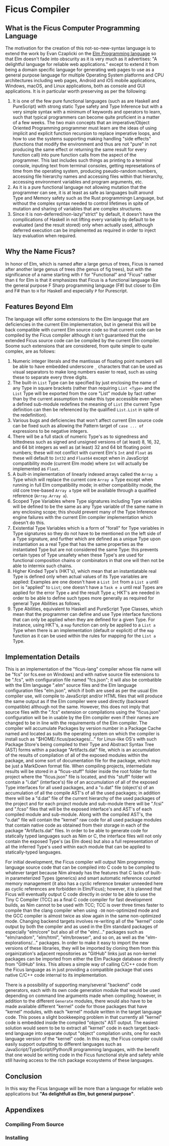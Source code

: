 # Ficus Compiler

## What is the Ficus Computer Programming Language

The motivation for the creation of this not-so-new-syntax language is to extend the work by Evan Czaplicki on the [Elm Programming language](https://elm-lang.org/) so that Elm doesn't fade into obscurity as it is very much as it advertises: "A delightful language for reliable web applications." except to extend it from being a domain specific language for generating web pages to use as a general purpose language for multiple Operating System platforms and CPU architectures including web pages, Android and iOS mobile applications, Windows, macOS, and Linux applications, both as console and GUI applications.  It is in particular worth preserving as per the following:
1. It is one of the few pure functional languages (such as are Haskell and PureScript) with strong static Type safety and Type Inference but with a very simple syntax with a minimum of keywords and operators to learn, such that typical programmers can become quite proficient in a matter of a few weeks.  The two main concepts that an imperative/Object Oriented Programming programmer must learn are the ideas of using implicit and explicit function recursion to replace imperative loops, and how to use the systems supporting making handling "side effects" (functions that modify the environment and thus are not "pure" in not producing the same effect or returning the same result for every function call) into pure function calls from the aspect of the programmer.  This last includes such things as printing to a terminal console, inputing text from terminal consoles, getting represetations of time from the operating system, producing pseudo-random numbers, accessing file hierarchy names and accessing files within that hierarchy, accessing environment variables and program arguments, etc.
2. As it is a pure functional language not allowing mutation that the programmer can see, it is at least as safe as languages built around Type and Memory safety such as the Rust programmingn Language, but without the complex syntax needed to control lifetimes in spite of mutation and sharing of variables that are complex structures.
3. Since it is non-deferred/non-lazy/"strict" by default, it doesn't have the compllications of Haskell in not lifting every variable by default to be evaluated (and the result stored) only when actually used, although deferred execution can be implemented as required in order to inject lazy evaluation when required.

## Why the Name Ficus?

In honor of Elm, which is named after a large genus of trees, Ficus is named after another large genus of trees (the genus of fig trees), but with the significance of a name starting with `F` for "Functional" and "Ficus" rather than `E` for Elm is that it emphasizes that Ficus is a functional language like the general purpose F Sharp programming language (F#) but closer to Elm and F# than to `H` for Haskell and especially `P` for Purescript.

## Features Beyond Elm

The language will offer some extensions to the Elm language that are deficiencies in the current Elm implementation, but in general this will be back compatible with current Elm source code so that current code can be compiled by the Ficus compiler although it isn't guaranteed that the extended Ficus source code can be compiled by the current Elm compiler.  Soome such extensions that are considered, from quite simple to quite complex, are as follows:
1. Numeric integer literals and the mantissas of floating point numbers will be able to have embedded underscore `_` characters that can be used as visual separators to make long numbers easier to read, such as using these to separate every three digits.
2. The built-in `List` Type can be specified by just enclosing the name of any Type in square brackets (rather than requiring `List <Type>` and the `List` Type will be exported from the core "List" module by fact rather than by the current assumption to make this type accessible even when a defined sub-module redefines the meaning of `List` (the current Type definition can then be referenced by the qualified `List.List` in spite of the redefinition).
3. Various bugs and deficiencies that won't affect current Elm source code can be fixed such as allowing the Pattern target of `case ... of` expressions to be negative integers.
4. There will be a full stack of numeric Type's as to signedness and bittedness such as signed and unsigned versions of (at least) 8, 16, 32, and 64 bit integers as well as (at least) 32 and 64 bit floating point numbers; these will not conflict with current Elm's `Int` and `Float` as these will default to `Int32` and `Float64` except when in JavaScript compatibility mode (current Elm mode) where `Int` will actually be implemented as `Float`.
5. A built-in implementation of linearly indexed arrays called the `Array a` Type which will replace the current core `Array a` Type except when running in full Elm compatibility mode; in either compatibility mode, the old core tree-based `Array a` type will be available through a qualified reference (`Array.Array a`).
6. Scoped Type Variables where Type signatures including Type variables will be defined to be the same as any Type variable of the same name in any enclosing scope; this should prevent many of the Type Inference engine failures with the current Elm compiler implementation which doesn't do this.
7. Existential Type Variables which is a form of "forall" for Type variables in Type signatures so they do not have to be mentioned on the left side of a Type signature, and further which are defined as a unique Type upon instantiation as a real Type that has the same properties as the instantiated Type but are not considered the same Type:  this prevents certain types of Type unsafety when these Type's are used for functional composition chains or combinators in that one will then not be able to intermix such chains.
8. Higher Kinded Type's (HKT's), which mean that an instantiatable real Type is defined only when actual values of its Type variables are applied:  Examples are one doesn't have a `List Int` from a `List a` until `Int` is "applied" to `List`; one doesn't have a `Task e a` until real Types are applied for the error Type `e` and the result Type `a`; HKT's are needed in order to be able to define such types more generally as required for general Type Abilities as follows.
9. Type Abilities, equivalent to Haskell and PureScript Type Classes, which mean that the programmer can define and use Type interface functions that can only be applied when they are defined for a given Type.  For instance, using HKT's, a `map` function can only be applied to a `List a` Type when there is an implementation (default or explicit) of the `map` function as it can be used within the rules for mapping for the `List a` Type.

## Implementation Details

This is an implementation of the "ficus-lang" compiler whose file name will be "fcs" (or fcs.exe on Windows) and with native source file extensions to be ".fcs", with configuration file named "fcs.json"; it will also be combatible with the Elm language ".elm" source files and the Elm language configuration files "elm.json", which if both are used as per the usual Elm compiler use, will compile to JavaScript and/or HTML files that will produce the same output as if the Elm compiler were used directly (backward compatible) although not the same.  However, this does not imply that source files with the ".fcs" extension or compilations using the "ficus.json" configuration will be in usable by the Elm compiler even if their names are changed to be in line with the requirements of the Elm compiler.  The compiler will accumulate Packages by version number in a Package Cache named and located as suits the operating system on which the compiler is install such as "$HOME/.ficus/packages/..." for Linux-like OS's with such Package Store's being compiled to their Type and Abstract Syntax Tree (AST) forms within a package "Artifacts.dat" file, which is an accumulation of the results of compilation of all of the exposed modules within the package, and some sort of documentation file for the package, which may be just a MarkDown format file.  When compiling projects, intermediate results will be stored in a "ficus-stuff" folder inside the root folder for the project where the "ficus.json" file is located, and this "stuff" folder will contain a "i.dat" (interface's) file of an accumulation of all of the exposed Type interfaces for all used packages, and a "o.dat" file (object's) of an accumulation of all the compile AST's of all the used packages; in addition there will be a "d.dat" file of the current hierarchy of the used packages of the project and for each project module and sub-module there will be ".fcsi" and ".fcso" files that will be the exposed interface's and AST's of each compiled module and sub-module.  Along with the compiled AST's, the "o.dat" file will contain the "kernel" raw code for all used package modules that contain native code as obtained from their storage in each of the package "Artifacts.dat" files.  In order to be able to generate code for statically typed languages such as Nim or C, the interface files will not only contain the exposed Type's (as Elm does) but also a full representation of all the inferred Type's used within each module that can be applied to statically-typed languages.

For initial development, the Ficus compiler will output Nim programming language source code that can be compiled into C code to be compiled to whatever target because Nim already has the features that C lacks of built-in parameterized Types (generics) and smart automatic reference counted memory management (it also has a cyclic reference breaker unneeded here as cyclic references are forbidden in Elm/Ficus); however, it is planned that Ficus will eventually output C code directly in order to be able to use the Tiny C Compiler (TCC) as a final C code compiler for fast development builds, as Nim cannot to be used with TCC; TCC is over three times faster to compile than the clang compiler when using `-O0` non-optimized mode and the GCC compiler is almost twice as slow again in the same non-optimized mode.  Changing backend targets involves re-writing all of the "kernel" code output by both the compiler and as used in the Elm standard packages of especially "elm/core" but also all of the "elm/..." packages such as "elm/random", "elm/html", "elm/browser", and so on, as well as the "elm-explorations/..." packages.  In order to make it easy to import the new versions of these libraries, they will be imported by cloning them from this orgainization's adjacent repositories as "GitHub" links just as non-kernel packages can be imported from either the Elm Package database or directly from "GitHub" links.  This allows a simple way of calling C/C++ code from the Ficus language as in just providing a compatible package that uses native C/C++ code internal to its implementation.

There is a possibility of supporting many/several "backend" code generators, each with its own code generation module that would be used depending on command line arguments made when compiling; however, in addition to the different `Generate` modules, there would also have to be made available different "kernel" code for those packages that have "kernel" modules, with each "kernel" module written in the target language code.  This poses a slight bookkeeping problem in that currently all "kernel" code is embedded inside the compiled "objects" AST output.  The easiest solution would seem to be to extract all "kernel" code in each target back-end language into separate output "object" compilation units, one for each language version of the "kernel" code.  In this way, the Ficus compiler could easily support outputting to different languages such as JavaScript/TypeScript/Python/R programming languages, with the benefit that one would be writing code in the Ficus functional style and safety while still having access to the rich package ecosystems of these languages.

## Conclusion

In this way the Ficus language will be more than a language for reliable web applications but **"As delightfull as Elm, but general purpose"**.

## Appendixes

### Compiling From Source

### Installing

